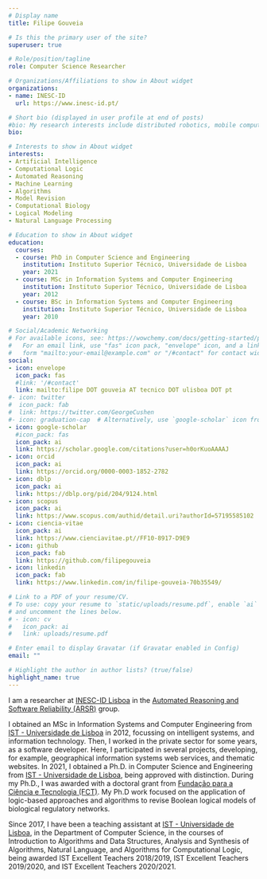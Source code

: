 ```yaml
---
# Display name
title: Filipe Gouveia

# Is this the primary user of the site?
superuser: true

# Role/position/tagline
role: Computer Science Researcher

# Organizations/Affiliations to show in About widget
organizations:
- name: INESC-ID
  url: https://www.inesc-id.pt/

# Short bio (displayed in user profile at end of posts)
#bio: My research interests include distributed robotics, mobile computing and programmable matter.
bio: 

# Interests to show in About widget
interests:
- Artificial Intelligence
- Computational Logic
- Automated Reasoning
- Machine Learning
- Algorithms
- Model Revision
- Computational Biology
- Logical Modeling
- Natural Language Processing

# Education to show in About widget
education:
  courses:
  - course: PhD in Computer Science and Engineering
    institution: Instituto Superior Técnico, Universidade de Lisboa
    year: 2021
  - course: MSc in Information Systems and Computer Engineering
    institution: Instituto Superior Técnico, Universidade de Lisboa
    year: 2012
  - course: BSc in Information Systems and Computer Engineering
    institution: Instituto Superior Técnico, Universidade de Lisboa
    year: 2010

# Social/Academic Networking
# For available icons, see: https://wowchemy.com/docs/getting-started/page-builder/#icons
#   For an email link, use "fas" icon pack, "envelope" icon, and a link in the
#   form "mailto:your-email@example.com" or "/#contact" for contact widget.
social:
- icon: envelope
  icon_pack: fas
  #link: '/#contact'
  link: mailto:filipe DOT gouveia AT tecnico DOT ulisboa DOT pt
#- icon: twitter
#  icon_pack: fab
#  link: https://twitter.com/GeorgeCushen
#- icon: graduation-cap  # Alternatively, use `google-scholar` icon from `ai` icon pack
- icon: google-scholar
  #icon_pack: fas
  icon_pack: ai
  link: https://scholar.google.com/citations?user=h0orKuoAAAAJ
- icon: orcid
  icon_pack: ai
  link: https://orcid.org/0000-0003-1852-2782
- icon: dblp
  icon_pack: ai
  link: https://dblp.org/pid/204/9124.html
- icon: scopus
  icon_pack: ai
  link: https://www.scopus.com/authid/detail.uri?authorId=57195585102
- icon: ciencia-vitae
  icon_pack: ai
  link: https://www.cienciavitae.pt//FF10-8917-D9E9
- icon: github
  icon_pack: fab
  link: https://github.com/filipegouveia
- icon: linkedin
  icon_pack: fab
  link: https://www.linkedin.com/in/filipe-gouveia-70b35549/

# Link to a PDF of your resume/CV.
# To use: copy your resume to `static/uploads/resume.pdf`, enable `ai` icons in `params.toml`, 
# and uncomment the lines below.
# - icon: cv
#   icon_pack: ai
#   link: uploads/resume.pdf

# Enter email to display Gravatar (if Gravatar enabled in Config)
email: ""

# Highlight the author in author lists? (true/false)
highlight_name: true
---
```


<!--
Nelson Bighetti is a professor of artificial intelligence at the Stanford AI Lab. His research interests include distributed robotics, mobile computing and programmable matter. He leads the Robotic Neurobiology group, which develops self-reconfiguring robots, systems of self-organizing robots, and mobile sensor networks.

Lorem ipsum dolor sit amet, consectetur adipiscing elit. Sed neque elit, tristique placerat feugiat ac, facilisis vitae arcu. Proin eget egestas augue. Praesent ut sem nec arcu pellentesque aliquet. Duis dapibus diam vel metus tempus vulputate.

{{< icon name="download" pack="fas" >}} Download my {{< staticref "uploads/demo_resume.pdf" "newtab" >}}resumé{{< /staticref >}}.
-->

<!--
Filipe Gouveia is a researcher at <a href="https://www.inesc-id.pt/">INESC-ID Lisboa</a> in the <a href="https://www.inesc-id.pt/research-areas/automated-reasoning-and-software-reliability/">Automated Reasoning and Software Reliability (ARSR)</a> group.

Filipe obtained an MSc in Information Systems and Computer Engineering from <a href="https://tecnico.ulisboa.pt/">IST - Universidade de Lisboa</a> in 2012. Then, he worked in the private sector, as a software developer.
In 2021, he obtained a PhD in Computer Science and Engineering from <a href="https://tecnico.ulisboa.pt/">IST - Universidade de Lisboa</a>, being approved with distinction.
During his PhD, he was awarded with a doctoral grant from <a href="https://www.fct.pt/">Fundação para a Ciência e Tecnologia (FCT)</a>. His PhD work focused on the application of logic-based approaches and algorithms to revise Boolean logical models of biological regulatory networks.

His research interests are included in the field of artificial intelligence, such as algorithms for computational logic, constraint solving, and optimization. He enjoys addressing practical problems with logic-based approaches, namely problems in the biology field. Other research interests include program synthesis, machine learning and natural language processing.

From 2018, Filipe has been a teaching assistant at <a href="https://tecnico.ulisboa.pt/">IST - Universidade de Lisboa</a>, in Department of Computer Science, in the courses of Introduction to Algorithms and Data Structures, Analysis and Synthesis of Algorithms, Natural Language, and Algorithms for Computational Logic, being awarded IST Excellent Teachers 2018/2019, IST Excellent Teachers 2019/2020, and IST Excellent Teachers 2020/2021.
-->

I am a researcher at <a href="https://www.inesc-id.pt/" target="_blank">INESC-ID Lisboa</a> in the <a href="https://www.inesc-id.pt/research-areas/automated-reasoning-and-software-reliability/" target="_blank">Automated Reasoning and Software Reliability (ARSR)</a> group.

I obtained an MSc in Information Systems and Computer Engineering from <a href="https://tecnico.ulisboa.pt/" target="_blank">IST - Universidade de Lisboa</a> in 2012, focussing on intelligent systems, and information technology.
Then, I worked in the private sector for some years, as a software developer. Here, I participated in several projects, developing, for example, geographical information systems web services, and thematic websites.
In 2021, I obtained a Ph.D. in Computer Science and Engineering from <a href="https://tecnico.ulisboa.pt/" target="_blank">IST - Universidade de Lisboa</a>, being approved with distinction.
During my Ph.D., I was awarded with a doctoral grant from <a href="https://www.fct.pt/" target="_blank">Fundação para a Ciência e Tecnologia (FCT)</a>. My Ph.D work focused on the application of logic-based approaches and algorithms to revise Boolean logical models of biological regulatory networks.

<!-- My research interests are included in the field of artificial intelligence, such as algorithms for computational logic, constraint solving, and optimization. I also enjoy addressing practical problems with logic-based approaches, namely problems in the biology field. Other research interests include program synthesis, machine learning and natural language processing. -->

Since 2017, I have been a teaching assistant at <a href="https://tecnico.ulisboa.pt/" target="_blank">IST - Universidade de Lisboa</a>, in the Department of Computer Science, in the courses of Introduction to Algorithms and Data Structures, Analysis and Synthesis of Algorithms, Natural Language, and Algorithms for Computational Logic, being awarded IST Excellent Teachers 2018/2019, IST Excellent Teachers 2019/2020, and IST Excellent Teachers 2020/2021.